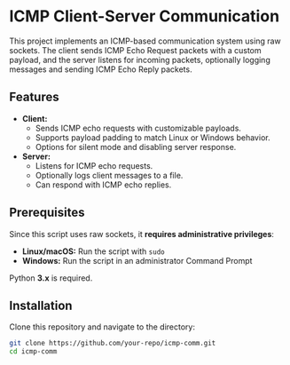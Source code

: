 # ICMP Client-Server Communication

This project implements an ICMP-based communication system using raw sockets. The client sends ICMP Echo Request packets with a custom payload, and the server listens for incoming packets, optionally logging messages and sending ICMP Echo Reply packets.

## Features
- **Client:**
  - Sends ICMP echo requests with customizable payloads.
  - Supports payload padding to match Linux or Windows behavior.
  - Options for silent mode and disabling server response.
- **Server:**
  - Listens for ICMP echo requests.
  - Optionally logs client messages to a file.
  - Can respond with ICMP echo replies.

## **Prerequisites**
Since this script uses raw sockets, it **requires administrative privileges**:
- **Linux/macOS:** Run the script with `sudo`
- **Windows:** Run the script in an administrator Command Prompt

Python **3.x** is required.

## **Installation**
Clone this repository and navigate to the directory:
```sh
git clone https://github.com/your-repo/icmp-comm.git
cd icmp-comm
